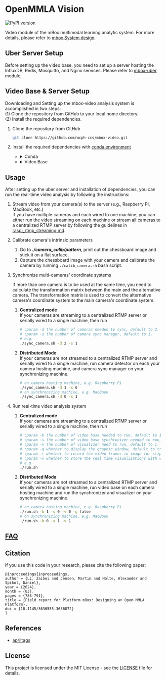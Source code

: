 # OpenMMLA Vision
[![PyPI version](https://img.shields.io/pypi/v/openmmla-vision.svg)](https://pypi.org/project/openmmla-vision/)

Video module of the mBox multimodal learning analytic system. For more details, please refer to [mbox System design](https://github.com/lizaibeim/mbox-uber/blob/main/docs/mbox_system.md).

## Uber Server Setup

Before setting up the video base, you need to set up a server hosting the InfluxDB, Redis, Mosquitto, and Nginx services.
Please refer to [mbox-uber](https://github.com/lizaibeim/mbox-uber/blob/main/README.md) module.

## Video Base & Server Setup

Downloading and Setting up the mbox-video analysis system is accomplished in two steps:  
(1) Clone the repository from GitHub to your local home directory.  
(2) Install the required dependencies.

1. Clone the repository from GitHub
   ```sh
   git clone https://github.com/ucph-ccs/mbox-video.git
   ```

2. Install the required dependencies with [conda environment](https://docs.anaconda.com/free/miniconda/index.html)
   - <details>
     <summary> Conda </summary>
     
       ```sh
       # For Raspberry Pi
       wget "https://github.com/conda-forge/miniforge/releases/latest/download/Miniforge3-$(uname)-$(uname -m).sh"
       bash Miniforge3-$(uname)-$(uname -m).sh
       
       # For Mac and Linux
       wget "https://repo.anaconda.com/miniconda/Miniconda3-latest-$(uname)-$(uname -m).sh"
       bash Miniconda3-latest-$(uname)-$(uname -m).sh
       ```
     </details>
    
   - <details>
     <summary> Video Base </summary>
     
       ```sh
       # For video base
       conda create -c conda-forge -n video-base python=3.10.12 -y
       conda activate video-base
       cd mbox-video
       pip install openmmla-vision
       ```
     </details>

## Usage
After setting up the uber server and installation of dependencies, you can run the real-time video analysis by
following the instructions:

1. Stream video from your camera(s) to the server (e.g., Raspberry Pi, MacBook, etc.)  
   If you have multiple cameras and each wired to one machine, you can either run the video streaming on each machine or
   stream all cameras to a centralized RTMP server by following the guidelines in [raspi_rtmp_streaming.md](./docs/raspi_rtmp_streaming.md).

2. Calibrate camera's intrinsic parameters
    1. Go to ***./camera_calib/pattern***, print out the chessboard image and stick it on a flat surface.
    2. Capture the chessboard image with your camera and calibrate the camera by running `./calib_camera.sh` bash script.

3. Synchronize multi-cameras' coordinate systems

   If more than one camera is to be used at the same time, you need to calculate the transformation matrix between the
   main and the alternative camera. The transformation matrix is used to convert the alternative camera's coordinate 
   system to the main camera's coordinate system.

    1. **Centralized mode**  
       If your cameras are streaming to a centralized RTMP server or serially wired to a single machine, then run
       ```sh
       # :param -d the number of cameras needed to sync, default to 2. 
       # :param -s the number of camera sync manager, default to 1.
       # e.g.
       ./sync_camera.sh -d 2 -s 1
       ```
    2. **Distributed Mode**  
       If your cameras are not streamed to a centralized RTMP server and serially wired to a single machine, run camera 
       detector on each your camera hosting machine, and camera sync manager on your synchronizing machine.
       ```sh
       # on camera hosting machine, e.g. Raspberry Pi
       ./sync_camera.sh -d 1 -s 0
       # on synchronizing machine, e.g. MacBook
       ./sync_camera.sh -d 0 -s 1
       ```

4. Run real-time video analysis system
    1. **Centralized mode**  
       If your cameras are streaming to a centralized RTMP server or serially wired to a single machine, then run
       ```sh
       # :param -b the number of video base needed to run, default to 1. 
       # :param -s the number of video base synchronizer needed to run, default to 1. 
       # :param -v the number of visualizer need to run, default to 1. 
       # :param -g whether to display the graphic window, default to true. 
       # :param -r whether to record the video frames in image for clip baking, default to false.
       # :param -v whether to store the real time visualizations with visualizer, default to false.
       # e.g.
       ./run.sh
       ```
    2. **Distributed Mode**  
       If your cameras are not streamed to a centralized RTMP server and serially wired to a single machine, run video
       base on each camera hosting machine and run the synchronizer and visualizer on your synchronizing machine.
       ```sh
       # on camera hosting machine, e.g. Raspberry Pi
       ./run.sh -b 1 -s 0 -v 0 -g false
       # on synchronizing machine, e.g. MacBook
       ./run.sh -b 0 -s 1 -v 1
       ```
       
## [FAQ](https://github.com/lizaibeim/mbox-uber/blob/main/docs/FAQ.md)

## Citation
If you use this code in your research, please cite the following paper:
```
@inproceedings{inproceedings,
author = {Li, Zaibei and Jensen, Martin and Nolte, Alexander and Spikol, Daniel},
year = {2024},
month = {03},
pages = {785-791},
title = {Field report for Platform mBox: Designing an Open MMLA Platform},
doi = {10.1145/3636555.3636872}
}
```

## References
- [apriltags](https://github.com/pupil-labs/apriltags)


## License
This project is licensed under the MIT License - see the [LICENSE](LICENSE) file for details. 



